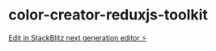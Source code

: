 # color-creator-reduxjs-toolkit

[Edit in StackBlitz next generation editor ⚡️](https://stackblitz.com/~/github.com/AgustinaBarreca/color-creator-reduxjs-toolkit)